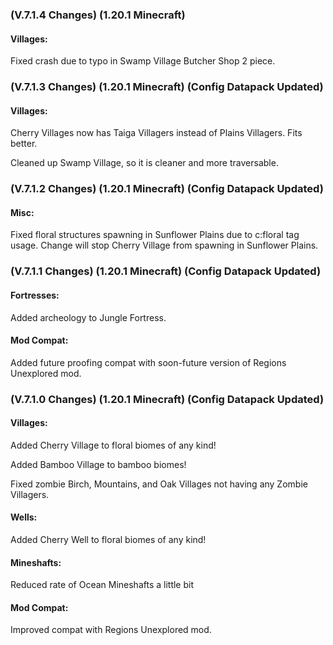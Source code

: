 ### **(V.7.1.4 Changes) (1.20.1 Minecraft)**

#### Villages:
Fixed crash due to typo in Swamp Village Butcher Shop 2 piece.


### **(V.7.1.3 Changes) (1.20.1 Minecraft) (Config Datapack Updated)**

#### Villages:
Cherry Villages now has Taiga Villagers instead of Plains Villagers. Fits better.

Cleaned up Swamp Village, so it is cleaner and more traversable.


### **(V.7.1.2 Changes) (1.20.1 Minecraft) (Config Datapack Updated)**

#### Misc:
Fixed floral structures spawning in Sunflower Plains due to c:floral tag usage. 
 Change will stop Cherry Village from spawning in Sunflower Plains.


### **(V.7.1.1 Changes) (1.20.1 Minecraft) (Config Datapack Updated)**

#### Fortresses:
Added archeology to Jungle Fortress.

#### Mod Compat:
Added future proofing compat with soon-future version of Regions Unexplored mod.


### **(V.7.1.0 Changes) (1.20.1 Minecraft) (Config Datapack Updated)**

#### Villages:
Added Cherry Village to floral biomes of any kind! 

Added Bamboo Village to bamboo biomes!

Fixed zombie Birch, Mountains, and Oak Villages not having any Zombie Villagers.

#### Wells:
Added Cherry Well to floral biomes of any kind!

#### Mineshafts:
Reduced rate of Ocean Mineshafts a little bit

#### Mod Compat:
Improved compat with Regions Unexplored mod.